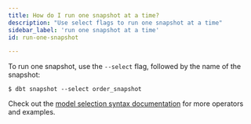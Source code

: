 ```yaml
---
title: How do I run one snapshot at a time?
description: "Use select flags to run one snapshot at a time"
sidebar_label: 'run one snapshot at a time'
id: run-one-snapshot

---
```


To run one snapshot, use the `--select` flag, followed by the name of the snapshot:

```shell
$ dbt snapshot --select order_snapshot
```

Check out the [model selection syntax documentation](node-selection/syntax) for more operators and examples.
